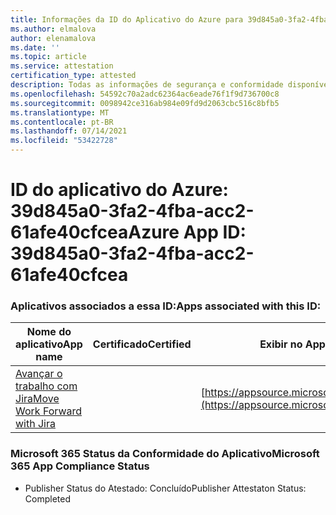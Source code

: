 ```yaml
---
title: Informações da ID do Aplicativo do Azure para 39d845a0-3fa2-4fba-acc2-61afe40cfcea
ms.author: elmalova
author: elenamalova
ms.date: ''
ms.topic: article
ms.service: attestation
certification_type: attested
description: Todas as informações de segurança e conformidade disponíveis para 39d845a0-3fa2-4fba-acc2-61afe40cfcea.
ms.openlocfilehash: 54592c70a2adc62364ac6eade76f1f9d736700c8
ms.sourcegitcommit: 0098942ce316ab984e09fd9d2063cbc516c8bfb5
ms.translationtype: MT
ms.contentlocale: pt-BR
ms.lasthandoff: 07/14/2021
ms.locfileid: "53422728"
---
```

# <a name="azure-app-id-39d845a0-3fa2-4fba-acc2-61afe40cfcea"></a><span data-ttu-id="a9358-103">ID do aplicativo do Azure: 39d845a0-3fa2-4fba-acc2-61afe40cfcea</span><span class="sxs-lookup"><span data-stu-id="a9358-103">Azure App ID: 39d845a0-3fa2-4fba-acc2-61afe40cfcea</span></span>


### <a name="apps-associated-with-this-id"></a><span data-ttu-id="a9358-104">Aplicativos associados a essa ID:</span><span class="sxs-lookup"><span data-stu-id="a9358-104">Apps associated with this ID:</span></span>
| <span data-ttu-id="a9358-105">**Nome do aplicativo**</span><span class="sxs-lookup"><span data-stu-id="a9358-105">**App name**</span></span> | <span data-ttu-id="a9358-106">**Certificado**</span><span class="sxs-lookup"><span data-stu-id="a9358-106">**Certified**</span></span> | <span data-ttu-id="a9358-107">**Exibir no AppSource**</span><span class="sxs-lookup"><span data-stu-id="a9358-107">**View in AppSource**</span></span> |
|-|-|-|
| [<span data-ttu-id="a9358-108">Avançar o trabalho com Jira</span><span class="sxs-lookup"><span data-stu-id="a9358-108">Move Work Forward with Jira</span></span>](https://docs.microsoft.com/en-us/microsoft-365-app-certification/forward/WA200002855) |  | [https://appsource.microsoft.com/product/office/WA200002855](https://appsource.microsoft.com/product/office/WA200002855) |

### <a name="microsoft-365-app-compliance-status"></a><span data-ttu-id="a9358-109">Microsoft 365 Status da Conformidade do Aplicativo</span><span class="sxs-lookup"><span data-stu-id="a9358-109">Microsoft 365 App Compliance Status</span></span>
- <span data-ttu-id="a9358-110">Publisher Status do Atestado: Concluído</span><span class="sxs-lookup"><span data-stu-id="a9358-110">Publisher Attestaton Status: Completed</span></span>
